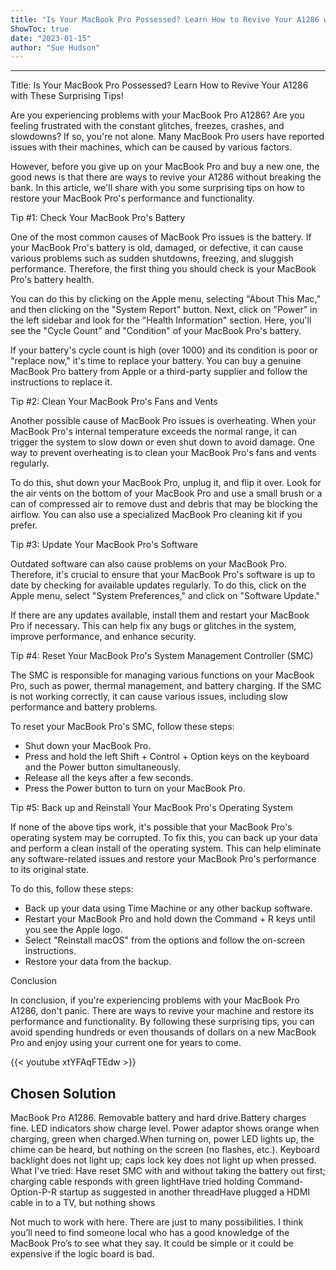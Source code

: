 ```yaml
---
title: "Is Your MacBook Pro Possessed? Learn How to Revive Your A1286 with These Surprising Tips!"
ShowToc: true 
date: "2023-01-15"
author: "Sue Hudson"
---
```

*****
Title: Is Your MacBook Pro Possessed? Learn How to Revive Your A1286 with These Surprising Tips!

Are you experiencing problems with your MacBook Pro A1286? Are you feeling frustrated with the constant glitches, freezes, crashes, and slowdowns? If so, you're not alone. Many MacBook Pro users have reported issues with their machines, which can be caused by various factors.

However, before you give up on your MacBook Pro and buy a new one, the good news is that there are ways to revive your A1286 without breaking the bank. In this article, we'll share with you some surprising tips on how to restore your MacBook Pro's performance and functionality.

Tip #1: Check Your MacBook Pro's Battery

One of the most common causes of MacBook Pro issues is the battery. If your MacBook Pro's battery is old, damaged, or defective, it can cause various problems such as sudden shutdowns, freezing, and sluggish performance. Therefore, the first thing you should check is your MacBook Pro's battery health.

You can do this by clicking on the Apple menu, selecting "About This Mac," and then clicking on the "System Report" button. Next, click on "Power" in the left sidebar and look for the "Health Information" section. Here, you'll see the "Cycle Count" and "Condition" of your MacBook Pro's battery.

If your battery's cycle count is high (over 1000) and its condition is poor or "replace now," it's time to replace your battery. You can buy a genuine MacBook Pro battery from Apple or a third-party supplier and follow the instructions to replace it.

Tip #2: Clean Your MacBook Pro's Fans and Vents

Another possible cause of MacBook Pro issues is overheating. When your MacBook Pro's internal temperature exceeds the normal range, it can trigger the system to slow down or even shut down to avoid damage. One way to prevent overheating is to clean your MacBook Pro's fans and vents regularly.

To do this, shut down your MacBook Pro, unplug it, and flip it over. Look for the air vents on the bottom of your MacBook Pro and use a small brush or a can of compressed air to remove dust and debris that may be blocking the airflow. You can also use a specialized MacBook Pro cleaning kit if you prefer.

Tip #3: Update Your MacBook Pro's Software

Outdated software can also cause problems on your MacBook Pro. Therefore, it's crucial to ensure that your MacBook Pro's software is up to date by checking for available updates regularly. To do this, click on the Apple menu, select "System Preferences," and click on "Software Update."

If there are any updates available, install them and restart your MacBook Pro if necessary. This can help fix any bugs or glitches in the system, improve performance, and enhance security.

Tip #4: Reset Your MacBook Pro's System Management Controller (SMC)

The SMC is responsible for managing various functions on your MacBook Pro, such as power, thermal management, and battery charging. If the SMC is not working correctly, it can cause various issues, including slow performance and battery problems.

To reset your MacBook Pro's SMC, follow these steps:

- Shut down your MacBook Pro.
- Press and hold the left Shift + Control + Option keys on the keyboard and the Power button simultaneously.
- Release all the keys after a few seconds.
- Press the Power button to turn on your MacBook Pro.

Tip #5: Back up and Reinstall Your MacBook Pro's Operating System

If none of the above tips work, it's possible that your MacBook Pro's operating system may be corrupted. To fix this, you can back up your data and perform a clean install of the operating system. This can help eliminate any software-related issues and restore your MacBook Pro's performance to its original state.

To do this, follow these steps:

- Back up your data using Time Machine or any other backup software.
- Restart your MacBook Pro and hold down the Command + R keys until you see the Apple logo.
- Select "Reinstall macOS" from the options and follow the on-screen instructions.
- Restore your data from the backup.

Conclusion

In conclusion, if you're experiencing problems with your MacBook Pro A1286, don't panic. There are ways to revive your machine and restore its performance and functionality. By following these surprising tips, you can avoid spending hundreds or even thousands of dollars on a new MacBook Pro and enjoy using your current one for years to come.

{{< youtube xtYFAqFTEdw >}} 



## Chosen Solution
 MacBook Pro A1286. Removable battery and hard drive.Battery charges fine. LED indicators show charge level. Power adaptor shows orange when charging, green when charged.When turning on, power LED lights up, the chime can be heard, but nothing on the screen (no flashes, etc.). Keyboard backlight does not light up; caps lock key does not light up when pressed.
What I've tried:
Have reset SMC with and without taking the battery out first; charging cable responds with green lightHave tried holding Command-Option-P-R startup as suggested in another threadHave plugged a HDMI cable in to a TV, but nothing shows

 Not much to work with here. There are just to many possibilities. I think you’ll need to find someone local who has a good knowledge of the MacBook Pro’s to see what they say. It could be simple or it could be expensive if the logic board is bad.




